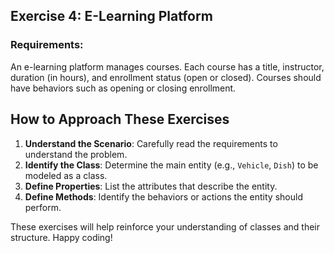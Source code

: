 ## Exercise 4: E-Learning Platform

### Requirements:
An e-learning platform manages courses. Each course has a title, instructor, duration (in hours), and enrollment status (open or closed). Courses should have behaviors such as opening or closing enrollment.

## How to Approach These Exercises

1. **Understand the Scenario**: Carefully read the requirements to understand the problem.
2. **Identify the Class**: Determine the main entity (e.g., `Vehicle`, `Dish`) to be modeled as a class.
3. **Define Properties**: List the attributes that describe the entity.
4. **Define Methods**: Identify the behaviors or actions the entity should perform.

These exercises will help reinforce your understanding of classes and their structure. Happy coding!